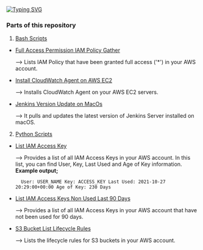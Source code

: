 [![Typing SVG](https://readme-typing-svg.herokuapp.com?color=%23F79F6E&lines=Python+%26+Bash+Scripts)](https://git.io/typing-svg)

### Parts of this repository ###

1. [Bash Scripts](https://github.com/elif-apaydin/scripts/tree/main/bash-scripts)

* [Full Access Permission IAM Policy Gather](https://github.com/elif-apaydin/scripts/blob/main/bash-scripts/full-access-iam-policy-gather.sh) 

    --> Lists IAM Policy that have been granted full access ('*') in your AWS account.

* [Install CloudWatch Agent on AWS EC2](https://github.com/elif-apaydin/scripts/blob/main/bash-scripts/install-cloudwatch-agent.sh)

    --> Installs CloudWatch Agent on your AWS EC2 servers.

* [Jenkins Version Update on MacOs](https://github.com/elif-apaydin/scripts/blob/main/bash-scripts/jenkins-update-macos.sh)

    --> It pulls and updates the latest version of Jenkins Server installed on macOS.

2. [Python Scripts](https://github.com/elif-apaydin/scripts/tree/main/python-scripts)
  
* [List IAM Access Key](https://github.com/elif-apaydin/scripts/blob/main/python-scripts/list-iam-access-key.py)

    --> Provides a list of all IAM Access Keys in your AWS account. In this list, you can find User, Key, Last Used and Age of Key information. **Example output;**
		
        User: USER_NAME Key: ACCESS_KEY Last Used: 2021-10-27 20:29:00+00:00 Age of Key: 230 Days

* [List IAM Access Keys Non Used Last 90 Days](https://github.com/elif-apaydin/scripts/blob/main/python-scripts/list-iam-access-keys-non-used-last90day.py)

    --> Provides a list of all IAM Access Keys in your AWS account that have not been used for 90 days.

* [S3 Bucket List Lifecycle Rules](https://github.com/elif-apaydin/scripts/blob/main/python-scripts/s3_bucket_list_lifecycle_rules.py)

    --> Lists the lifecycle rules for S3 buckets in your AWS account.
